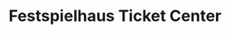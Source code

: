 ---
title: "Festspielhaus Ticket Center"
url: /fuessen/festspielhaus-ticket-center/
shop: Tickets
---